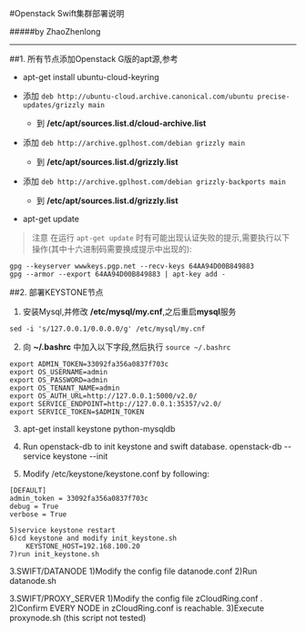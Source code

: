 #Openstack Swift集群部署说明

#####by ZhaoZhenlong

---

##1. 所有节点添加Openstack G版的apt源,参考 

+ apt-get install ubuntu-cloud-keyring

+ 添加  `deb http://ubuntu-cloud.archive.canonical.com/ubuntu precise-updates/grizzly main`
	- 到 **/etc/apt/sources.list.d/cloud-archive.list**

+ 添加 `deb http://archive.gplhost.com/debian grizzly main`
	- 到 **/etc/apt/sources.list.d/grizzly.list**
+ 添加 `deb http://archive.gplhost.com/debian grizzly-backports main`
	- 到 **/etc/apt/sources.list.d/grizzly.list**

+ apt-get update  

>注意  在运行 `apt-get update` 时有可能出现认证失败的提示,需要执行以下操作(其中十六进制码需要换成提示中出现的):

```
gpg --keyserver wwwkeys.pgp.net --recv-keys 64AA94D00B849883
gpg --armor --export 64AA94D00B849883 | apt-key add -
```

##2. 部署KEYSTONE节点

1. 安装Mysql,并修改 **/etc/mysql/my.cnf**,之后重启**mysql**服务 

```
sed -i 's/127.0.0.1/0.0.0.0/g' /etc/mysql/my.cnf
```  

2. 向 **~/.bashrc** 中加入以下字段,然后执行 `source ~/.bashrc`  

```
export ADMIN_TOKEN=33092fa356a0837f703c
export OS_USERNAME=admin
export OS_PASSWORD=admin
export OS_TENANT_NAME=admin
export OS_AUTH_URL=http://127.0.0.1:5000/v2.0/
export SERVICE_ENDPOINT=http://127.0.0.1:35357/v2.0/
export SERVICE_TOKEN=$ADMIN_TOKEN
```

3. apt-get install keystone python-mysqldb

4. Run openstack-db to init keystone and swift database.
		openstack-db --service keystone --init

5. Modify /etc/keystone/keystone.conf by following:

```
[DEFAULT]
admin_token = 33092fa356a0837f703c
debug = True
verbose = True
```
	5)service keystone restart
	6)cd keystone and modify init_keystone.sh  
		KEYSTONE_HOST=192.168.100.20
	7)run init_keystone.sh

3.SWIFT/DATANODE
	1)Modify the config file datanode.conf
	2)Run datanode.sh  

3.SWIFT/PROXY_SERVER
	1)Modify the config file zCloudRing.conf . 
	2)Confirm EVERY NODE in zCloudRing.conf is reachable.
	3)Execute proxynode.sh (this script not tested)

